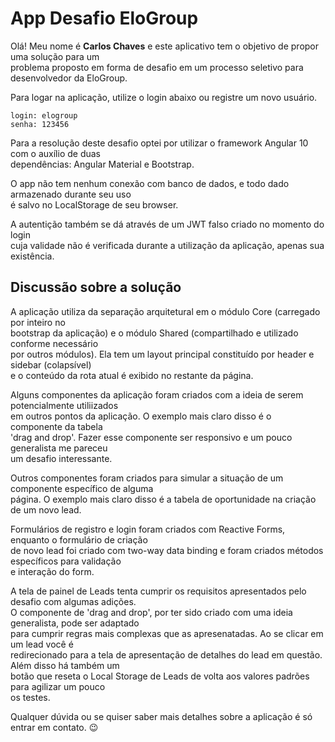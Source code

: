 # App Desafio EloGroup

Olá! Meu nome é **Carlos Chaves** e este aplicativo tem o objetivo de 
propor uma solução para um   
problema proposto em forma de desafio em um processo seletivo para desenvolvedor da EloGroup.

Para logar na aplicação, utilize o login abaixo ou registre um novo usuário.

```
login: elogroup
senha: 123456
```

Para a resolução deste desafio optei por utilizar o framework Angular 10
com o auxílio de duas  
dependências: Angular Material e Bootstrap.

O app não tem nenhum conexão com banco de dados, e todo dado 
armazenado durante seu uso  
é salvo no LocalStorage de seu browser.

A autentição também se dá através de um JWT falso criado no momento do login  
cuja validade não é verificada durante a utilização da aplicação, apenas sua
existência.

## Discussão sobre a solução

A aplicação utiliza da separação arquitetural em o módulo Core (carregado 
por inteiro no   
bootstrap da aplicação) e o módulo Shared (compartilhado
e utilizado conforme necessário   
por outros módulos). Ela tem um layout
principal constituído por header e sidebar (colapsível)  
e o conteúdo da rota atual é exibido no restante da página.

Alguns componentes da aplicação foram criados com a ideia de serem potencialmente
utiliizados  
em outros pontos da aplicação. O exemplo mais claro disso é o componente da tabela  
'drag and drop'. Fazer esse componente ser 
responsivo e um pouco generalista me pareceu  
um desafio interessante.

Outros componentes foram criados para simular a situação 
de um componente específico de alguma  
página. O exemplo mais
claro disso é a tabela de oportunidade na criação de um novo lead.

Formulários de registro e login foram criados com Reactive Forms,
enquanto o formulário de criação  
de novo lead foi criado com two-way data binding e 
foram criados métodos específicos para validação  
e interação do form.

A tela de painel de Leads tenta cumprir os requisitos 
apresentados pelo desafio com algumas adições.  
O componente de 'drag and drop', por ter sido criado com uma ideia
generalista, pode ser adaptado  
para cumprir regras mais complexas que as apresenatadas. Ao 
se clicar em um lead você é   
redirecionado para a tela de apresentação de detalhes do lead em questão.
Além disso há também um  
botão que reseta o Local Storage de Leads de volta aos valores 
padrões para agilizar um pouco  
os testes.  

Qualquer dúvida ou se quiser saber mais detalhes sobre a aplicação é só entrar
em contato. :wink:
